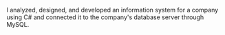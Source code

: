 I analyzed, designed, and developed an information system for a company using C#
and connected it to the company's database server through MySQL.
